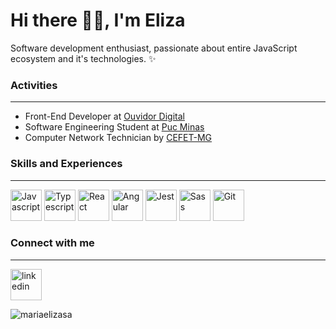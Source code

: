 # Hi there 👋🏽, I'm Eliza
Software development enthusiast, passionate about entire JavaScript ecosystem and it's technologies. ✨

<h3> Activities </h3>
<hr></hr>

- Front-End Developer at [Ouvidor Digital](https://ouvidordigital.com/) 
- Software Engineering Student at [Puc Minas](https://www.pucminas.br/destaques/Paginas/default.aspx)
- Computer Network Technician by [CEFET-MG](https://www.cefetmg.br/)


<h3> Skills and Experiences </h3>
<hr></hr>

<img src="https://user-images.githubusercontent.com/56274028/101970313-79744500-3c08-11eb-90e5-8c09fec2d6bb.png" alt="Javascript" width="50"> <img src=https://user-images.githubusercontent.com/49694866/101971573-0c18e200-3c11-11eb-8933-b2d9e7de6dae.png alt="Typescript" width="50"> <img src=https://user-images.githubusercontent.com/49694866/101971326-6d3fb600-3c0f-11eb-9d35-d34da546a40a.png alt="React" width="50"> <img src=https://user-images.githubusercontent.com/49694866/101971208-71b79f00-3c0e-11eb-9ab1-b35d89c2020b.png alt="Angular" width="50"> <img src=https://user-images.githubusercontent.com/49694866/101971189-4765e180-3c0e-11eb-90b6-b177728f2477.png alt="Jest" width="50"> <img src="https://user-images.githubusercontent.com/56274028/101970393-d839be80-3c08-11eb-95c4-c9beef794d3d.png" alt="Sass" width="50"> <img src=https://user-images.githubusercontent.com/49694866/101971163-feae2880-3c0d-11eb-8c86-06e0cf22dbe9.png alt="Git" width="50">


<h3> Connect with me </h3>
<hr></hr>

[<img src='https://cdn.jsdelivr.net/npm/simple-icons@3.0.1/icons/linkedin.svg' alt='linkedin' width="50">](https://www.linkedin.com/in/mariaelizasa/)  

<p><img align="left" src="https://github-readme-stats.vercel.app/api/top-langs?username=mariaelizasa&show_icons=true&locale=en&layout=compact" alt="mariaelizasa" /></p>  
